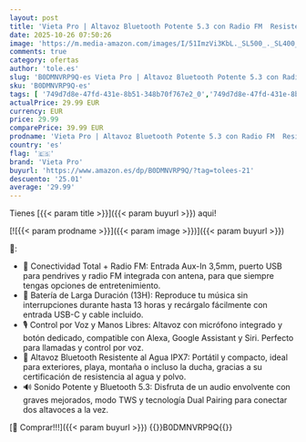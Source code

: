 ```yaml
---
layout: post
title: 'Vieta Pro | Altavoz Bluetooth Potente 5.3 con Radio FM  Resistente al Agua IPX7  13H Batería  Micrófono  Aux-In  USB-C  TWS | Altavoz Portátil Autoamplificado Sun Compatible con Alexa Google y Siri'
date: 2025-10-26 07:50:26
image: 'https://m.media-amazon.com/images/I/51ImzVi3KbL._SL500_._SL400_.jpg'
comments: true
category: ofertas
author: 'tole.es'
slug: 'B0DMNVRP9Q-es Vieta Pro | Altavoz Bluetooth Potente 5.3 con Radio FM...'
sku: 'B0DMNVRP9Q-es'
tags: [ '749d7d8e-47fd-431e-8b51-348b70f767e2_0','749d7d8e-47fd-431e-8b51-348b70f767e2_8501','749d7d8e-47fd-431e-8b51-348b70f767e2_9101','749d7d8e-47fd-431e-8b51-348b70f767e2_9801','Accesorios de audio y vídeo portátil','Altavoces portátiles Bluetooth','Altavoces portátiles y altavoces con puerto dock','Arborist Merchandising Root','Audio y vídeo portátil','CML-Tech','Electrónica','Self Service','Special Features Stores','Tech all','Top Brands Speakers Selection','Top brands in Electronics','alexa','vieta pro','🇪🇸', ]
actualPrice: 29.99 EUR
currency: EUR
price: 29.99
comparePrice: 39.99 EUR
prodname: 'Vieta Pro | Altavoz Bluetooth Potente 5.3 con Radio FM  Resistente al Agua IPX7  13H Batería  Micrófono  Aux-In  USB-C  TWS | Altavoz Portátil Autoamplificado Sun Compatible con Alexa Google y Siri'
country: 'es'
flag: '🇪🇸'
brand: 'Vieta Pro'
buyurl: 'https://www.amazon.es/dp/B0DMNVRP9Q/?tag=tolees-21'
descuento: '25.01'
average: '29.99'
---
```


Tienes [{{< param title >}}]({{< param buyurl >}}) aqui!

[![{{< param prodname >}}]({{< param image >}})]({{< param buyurl >}})

🔎:

- 🔄 Conectividad Total + Radio FM: Entrada Aux-In 3,5mm, puerto USB para pendrives y radio FM integrada con antena, para que siempre tengas opciones de entretenimiento.
- 🔋 Batería de Larga Duración (13H): Reproduce tu música sin interrupciones durante hasta 13 horas y recárgalo fácilmente con entrada USB-C y cable incluido.
- 🎙️ Control por Voz y Manos Libres: Altavoz con micrófono integrado y botón dedicado, compatible con Alexa, Google Assistant y Siri. Perfecto para llamadas y control por voz.
- 🌊 Altavoz Bluetooth Resistente al Agua IPX7: Portátil y compacto, ideal para exteriores, playa, montaña o incluso la ducha, gracias a su certificación de resistencia al agua y polvo.
- 🔊 Sonido Potente y Bluetooth 5.3: Disfruta de un audio envolvente con graves mejorados, modo TWS y tecnología Dual Pairing para conectar dos altavoces a la vez.

[🛒 Comprar!!!]({{< param buyurl >}})
{{<world>}}B0DMNVRP9Q{{</world>}}
